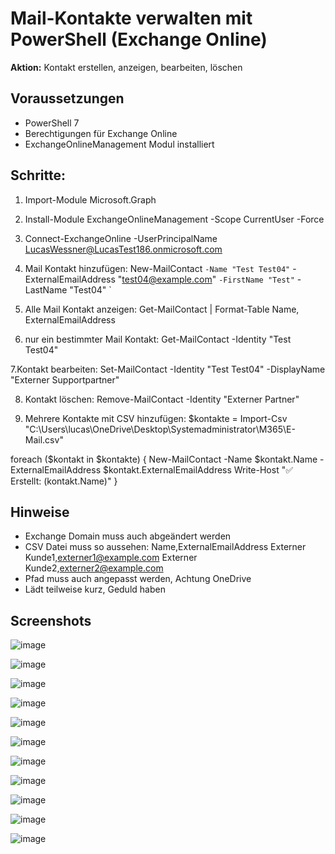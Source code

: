 # Mail-Kontakte verwalten mit PowerShell (Exchange Online)

**Aktion:** Kontakt erstellen, anzeigen, bearbeiten, löschen  

## Voraussetzungen

- PowerShell 7
- Berechtigungen für Exchange Online
- ExchangeOnlineManagement Modul installiert

## Schritte:

1. Import-Module Microsoft.Graph
2. Install-Module ExchangeOnlineManagement -Scope CurrentUser -Force
3. Connect-ExchangeOnline -UserPrincipalName LucasWessner@LucasTest186.onmicrosoft.com

4. Mail Kontakt hinzufügen:
    New-MailContact `
   -Name "Test Test04" `
   -ExternalEmailAddress "test04@example.com" `
   -FirstName "Test" `
   -LastName "Test04" `
 

5. Alle Mail Kontakt anzeigen:
Get-MailContact | Format-Table Name, ExternalEmailAddress

6. nur ein bestimmter Mail Kontakt:
Get-MailContact -Identity "Test Test04"

7.Kontakt bearbeiten:
Set-MailContact -Identity "Test Test04" -DisplayName "Externer Supportpartner"

8. Kontakt löschen:
Remove-MailContact -Identity "Externer Partner"

 9. Mehrere Kontakte mit CSV hinzufügen:
$kontakte = Import-Csv "C:\Users\lucas\OneDrive\Desktop\Systemadministrator\M365\E-Mail.csv"

foreach ($kontakt in $kontakte) {
    New-MailContact -Name $kontakt.Name -ExternalEmailAddress $kontakt.ExternalEmailAddress
    Write-Host "✅ Erstellt: $($kontakt.Name)"
}




## Hinweise
- Exchange Domain muss auch abgeändert werden
- CSV Datei muss so aussehen:
Name,ExternalEmailAddress
Externer Kunde1,externer1@example.com
Externer Kunde2,externer2@example.com
- Pfad muss auch angepasst werden, Achtung OneDrive
- Lädt teilweise kurz, Geduld haben

## Screenshots

![image](https://github.com/user-attachments/assets/d33ffde7-81f2-44ec-973c-8ac71e457b40)

![image](https://github.com/user-attachments/assets/2f16af43-9d71-4f31-91e3-fac4fb04c878)

![image](https://github.com/user-attachments/assets/f828ee05-ddae-4887-8f9a-39ede9583302)

![image](https://github.com/user-attachments/assets/eecb89fb-fccb-4e63-a1e4-e3e02ee84d01)

![image](https://github.com/user-attachments/assets/11904a8c-7eb1-4263-bd16-5398d72da710)

![image](https://github.com/user-attachments/assets/50152b33-185c-4528-8442-d209fbc62945)

![image](https://github.com/user-attachments/assets/1a1de28f-2dc9-4295-8c94-ff70e64e847e)

![image](https://github.com/user-attachments/assets/1988b6d8-08ad-4d12-ae03-8f9a35886c47)

![image](https://github.com/user-attachments/assets/b6a79889-e549-4556-8e68-c16b2de83c8a)

![image](https://github.com/user-attachments/assets/bd044c17-1218-46cb-bf06-44d690b0159f)

![image](https://github.com/user-attachments/assets/a14f329a-2c35-4385-9383-f51a121707a9)
